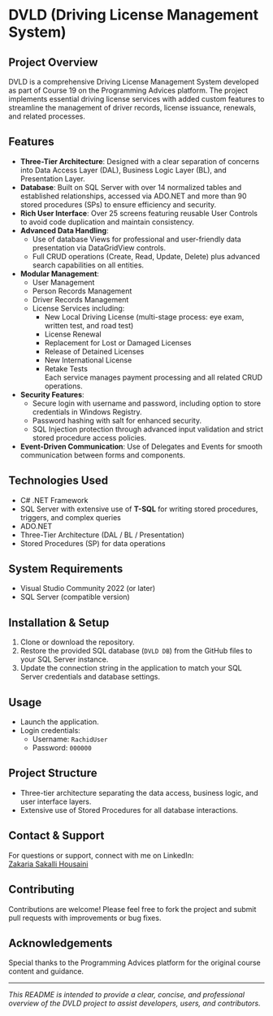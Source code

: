 # DVLD (Driving License Management System)

## Project Overview
DVLD is a comprehensive Driving License Management System developed as part of Course 19 on the Programming Advices platform. The project implements essential driving license services with added custom features to streamline the management of driver records, license issuance, renewals, and related processes.

## Features

- **Three-Tier Architecture**: Designed with a clear separation of concerns into Data Access Layer (DAL), Business Logic Layer (BL), and Presentation Layer.
- **Database**: Built on SQL Server with over 14 normalized tables and established relationships, accessed via ADO.NET and more than 90 stored procedures (SPs) to ensure efficiency and security.
- **Rich User Interface**: Over 25 screens featuring reusable User Controls to avoid code duplication and maintain consistency.
- **Advanced Data Handling**:  
  - Use of database Views for professional and user-friendly data presentation via DataGridView controls.  
  - Full CRUD operations (Create, Read, Update, Delete) plus advanced search capabilities on all entities.
- **Modular Management**:  
  - User Management  
  - Person Records Management  
  - Driver Records Management  
  - License Services including:  
    - New Local Driving License (multi-stage process: eye exam, written test, and road test)  
    - License Renewal  
    - Replacement for Lost or Damaged Licenses  
    - Release of Detained Licenses  
    - New International License  
    - Retake Tests  
  Each service manages payment processing and all related CRUD operations.
- **Security Features**:  
  - Secure login with username and password, including option to store credentials in Windows Registry.  
  - Password hashing with salt for enhanced security.  
  - SQL Injection protection through advanced input validation and strict stored procedure access policies.
- **Event-Driven Communication**: Use of Delegates and Events for smooth communication between forms and components.

## Technologies Used

- C# .NET Framework  
- SQL Server with extensive use of **T-SQL** for writing stored procedures, triggers, and complex queries  
- ADO.NET  
- Three-Tier Architecture (DAL / BL / Presentation)  
- Stored Procedures (SP) for data operations

## System Requirements

- Visual Studio Community 2022 (or later)  
- SQL Server (compatible version)

## Installation & Setup

1. Clone or download the repository.  
2. Restore the provided SQL database (`DVLD DB`) from the GitHub files to your SQL Server instance.  
3. Update the connection string in the application to match your SQL Server credentials and database settings.

## Usage

- Launch the application.  
- Login credentials:  
  - Username: `RachidUser`  
  - Password: `000000`

## Project Structure

- Three-tier architecture separating the data access, business logic, and user interface layers.  
- Extensive use of Stored Procedures for all database interactions.

## Contact & Support

For questions or support, connect with me on LinkedIn:  
[Zakaria Sakalli Housaini](https://www.linkedin.com/in/zakaria-sakalli-housaini-1a782b289)

## Contributing

Contributions are welcome! Please feel free to fork the project and submit pull requests with improvements or bug fixes.

## Acknowledgements

Special thanks to the Programming Advices platform for the original course content and guidance.

---

*This README is intended to provide a clear, concise, and professional overview of the DVLD project to assist developers, users, and contributors.*
